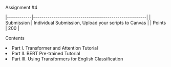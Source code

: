 Assignment \#4

                 
|------------|-------------------------------------------------------|
| Submission | Individual Submission, Upload your scripts to Canvas  |
| Points     | 200                                                   |

Contents
<ui>
  <li>Part I. Transformer and Attention Tutorial</li>
  <li>Part II. BERT Pre-trained Tutorial</li>
  <li>Part III. Using Transformers for English Classification</li>
</ui>
